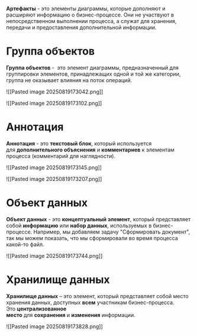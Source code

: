 **Артефакты** - это элементы диаграммы, которые дополняют и расширяют информацию о бизнес-процессе. Они не участвуют в непосредственном выполнении процесса, а служат для хранения, передачи и предоставления дополнительной информации.

# Группа объектов
**Группа объектов** -  это элемент диаграммы, предназначенный для группировки элементов, принадлежащих одной и той же категории, группа не оказывает влияния на поток операций.

![[Pasted image 20250819173042.png]]

![[Pasted image 20250819173102.png]]

# Аннотация
**Аннотация** - это **текстовый блок**, который используется для **дополнительного объяснения** и **комментариев** к элементам процесса (комментарий для наглядности).

![[Pasted image 20250819173145.png]]

![[Pasted image 20250819173207.png]]

# Объект данных
**Объект данных** - это **концептуальный элемент**, который представляет собой **информацию** или **набор данных**, используемых в бизнес-процессе. Например, мы добавляем задачу "Сформировать документ", так мы можем показать, что мы сформировали во время процесса какой-то файл.

![[Pasted image 20250819173744.png]]

# Хранилище данных
**Хранилище данных** – это элемент, который представляет собой место хранения данных, доступных **всем** участникам бизнес-процесса. Это **централизованное место** для **сохранения** и **изменения** информации.

![[Pasted image 20250819173828.png]]